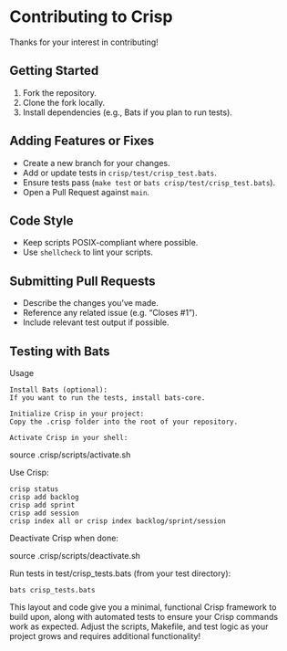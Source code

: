 # Contributing to Crisp

Thanks for your interest in contributing!

## Getting Started
1. Fork the repository.
2. Clone the fork locally.
3. Install dependencies (e.g., Bats if you plan to run tests).

## Adding Features or Fixes
- Create a new branch for your changes.
- Add or update tests in `crisp/test/crisp_test.bats`.
- Ensure tests pass (`make test` or `bats crisp/test/crisp_test.bats`).
- Open a Pull Request against `main`.

## Code Style
- Keep scripts POSIX-compliant where possible.
- Use `shellcheck` to lint your scripts.

## Submitting Pull Requests
- Describe the changes you’ve made.
- Reference any related issue (e.g. “Closes #1”).
- Include relevant test output if possible.

## Testing with Bats

Usage

    Install Bats (optional):
    If you want to run the tests, install bats-core.

    Initialize Crisp in your project:
    Copy the .crisp folder into the root of your repository.

    Activate Crisp in your shell:

source .crisp/scripts/activate.sh

Use Crisp:

    crisp status
    crisp add backlog
    crisp add sprint
    crisp add session
    crisp index all or crisp index backlog/sprint/session

Deactivate Crisp when done:

source .crisp/scripts/deactivate.sh

Run tests in test/crisp_tests.bats (from your test directory):

    bats crisp_tests.bats

This layout and code give you a minimal, functional Crisp framework to build upon, along with automated tests to ensure your Crisp commands work as expected. Adjust the scripts, Makefile, and test logic as your project grows and requires additional functionality!

